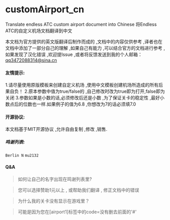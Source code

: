 # customAirport_cn
Translate endless ATC custom airport document into Chinese
将Endless ATC的自定义机场文档翻译到中文

本文档为官方提供的英文版翻译后制作而成的 ,文档中的内容仅供参考 ,译者也在文档中添加了一部分自己的理解 ,如果自己有能力 ,可以结合官方的文档进行参考 ,如果发现了汉化错误 ,欢迎提Issue ,或者将反馈发送到我的个人邮箱：qq3472088314@sina.cn

#### 友情提示:
1.请尽量使用原版模板来创建自定义机场 ,使用中文模板创建机场所造成的所有后果自负！
2.原本参数中值为true/false的 ,自己修改时改为true即为打开,false即为关闭
3.参数如果是小数的话,必须修改后还是小数 ,为了保证关卡的稳定性 ,最好小数点后的位数也一样.如果例子的值为6.8 ,你想改为7的话必须填7.0

#### 开源协议:
本文档基于MIT开源协议 ,允许自由复制 ,修改 ,销售.

##### 鸣谢列表:
`Berlin N` `mu2132`

#### Q&A
>如何让自己的名字出现在鸣谢列表里?

>您可以选择赞助1元以上 , 或帮助我们翻译 , 修正文档中的错误

>为什么我的关卡没有显示在游戏里？

>可能是因为您在[airport1]标签中的code=没有删去前面的'#'
